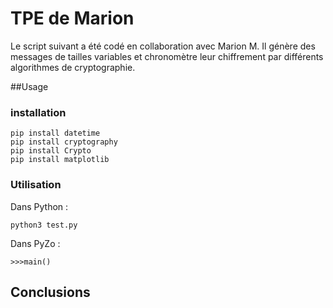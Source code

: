 # TPE de Marion

Le script suivant a été codé en collaboration avec Marion M. Il génère des messages de tailles variables et chronomètre leur chiffrement par différents algorithmes de cryptographie.

##Usage

### installation

```
pip install datetime
pip install cryptography
pip install Crypto
pip install matplotlib
```

### Utilisation

Dans Python :
```
python3 test.py
```

Dans PyZo :

```
>>>main()
```

## Conclusions
